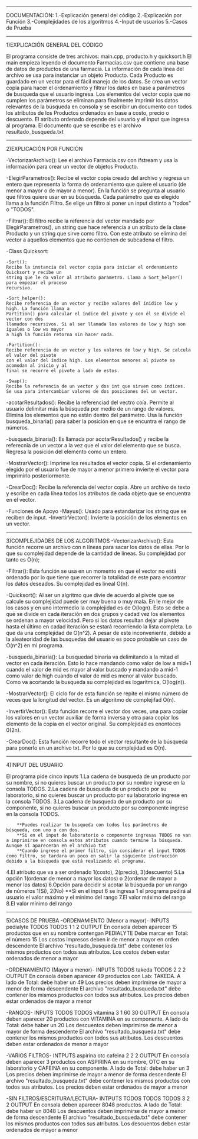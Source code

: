 

-------------------------------------------------------------------
DOCUMENTACIÓN:
1.-Explicación general del código
2.-Explicación por Función
3.-Complejidades de los algoritmos
4.-Input de usuarios
5.-Casos de Prueba

-------------------------------------------------------------------

1)EXPLICACIÓN GENERAL DEL CÓDIGO

  El programa consiste de tres archivos: main.cpp, producto.h y quicksort.h
El main empieza leyendo el documento Farmacias.csv que contiene una base de datos de productos
de una farmacia. La información de cada línea del archivo se usa para instanciar un objeto 
Producto. Cada Producto es guardado en un vector para el fácil manejo de los datos. Se crea un 
vector copia para hacer el ordenamiento y filtrar los datos en base a parámetros de busqueda 
que el usuario ingresa. Los elementos del vector copia que no cumplen los parámetros se 
eliminan para finalmente imprimir los datos relevantes de la búsqueda en consola y se escribir
un documento con todos los atributos de los Productos ordenados en base a costo, precio o 
descuento. El atributo ordenado depende del usuario y el input que ingresa al programa.
  El documento que se escribe es el archivo resultado_busqueda.txt


-------------------------------------------------------------------

2)EXPLICACIÓN POR FUNCIÓN

  -VectorizarArchivo():
  Lee el archivo Farmacia.csv con ifstream y usa la información para crear un vector de 
  objetos Producto.

  -ElegirParametros():
  Recibe el vector copia creado del archivo y regresa un entero que representa la forma de 
  ordenamiento que quiere el usuario (de menor a mayor o de mayor a menor). En la función 
  se pregunta al usuario que filtros quiere usar en su búsqueda. Cada parámetro que es elegido 
  llama a la función Filtro. Se elige un filtro al poner un input distinto a "todos" o "TODOS".

  -Filtrar():
  El filtro recibe la referencia del vector mandado por ElegirParametros(), un string que 
  hace referencia a un atributo de la clase Producto y un string que sirve como filtro. Con 
  este atributo se elimina del vector a aquellos elementos que no contienen de subcadena el 
  filtro.

  -Class Quicksort:

    -Sort():
    Recibe la instancia del vector copia para iniciar el ordenamiento Quicksort y recibe un 
    string que le da valor al atributo parametro. Llama a Sort_helper() para empezar el proceso 
    recursivo.

    -Sort_helper():
    Recibe referencia de un vector y recibe valores del ínidice low y high. La función llama a 
    Partition() para calcular el índice del pivote y con él se divide el vector con dos 
    llamados recursivos. Si al ser llamada los valores de low y high son iguales o low ws mayor 
    a high la función retorna sin hacer nada.

    -Partition():
    Recibe referencia de un vector y los valores de low y high. Se calcula el valor del pivote 
    con el valor del índice high. Los elementos menores al pivote se acomodan al inicio y al 
    final se recorre el pivote a lado de estos.

    -Swap():
    Recibe la referencia de un vector y dos int que sirven como índices. Se usa para intercambiar valores de dos posiciones del un vector.

  -acotarResultados():
  Recibe la referenciad del vectro coía. Permite al usuario delimitar más la búsqueda por 
  medio de un rango de valores. Elimina los elementos que no están dentro del parámetro. Usa 
  la función busqueda_binaria() para saber la posición en que se encuntra el rango de 
  números.

  -busqueda_binaria():
  Es llamada por acotarResultados() y recibe la referecnia de un vector a la vez que el 
  valor del elemento que se busca. Regresa la posición del elemento como un entero.

  -MostrarVector():
  Imprime los resultados el vector copia. Si el ordenamiento elegido por el usuario fue de 
  mayor a menor primero invierte el vector para imprimirlo posteriormente.

  -CrearDoc():
  Recibe la referencia del vector copia. Abre un archivo de texto y escribe en cada línea 
  todos los atributos de cada objeto que se encuentra en el vector.

  -Funciones de Apoyo
      -Mayus(): Usado para estandarizar los string que se reciben de input.
      -InvertirVector(): Invierte la posición de los elementos en un vector.


-------------------------------------------------------------------

3)COMPLEJIDADES DE LOS ALGORITMOS
-VectorizarArchivo():
Esta función recorre un archivo con n líneas para sacar los datos de ellas. Por lo que su 
complejidad depende de la cantidad de líneas. Su complejidad por tanto es O(n);

-Filtrar():
Esta función se usa en un momento en que el vector no está ordenado por lo que tiene que 
recorrer la totalidad de este para encontrar los datos deseados. Su complejidad es lineal 
O(n).

-Quicksort():
Al ser un algritmo que divie de acuerdo al pivote que se calcule su complejidad puede ser 
muy buena o muy mala. En le mejor de los casos y en uno intermedio la complejidad es de 
O(logn). Esto se debe a que se divide en cada iteración en dos grupos y cadad vez los elementos se ordenan a mayor velocidad. Pero si los datos resultan dejar al pivote hasta el último en cadad iteración se estará recorriendo la lista completa. Lo que da una complejidad de O(n^2). A pesar de este inconveniente, debido a la aleateoridad de las busquedas del usuario es poco probable un caso de O(n^2) en mi programa.

-busqueda_binaria():
La busquedad binaria va delimitando a la mitad el vector en cada iteración. Esto lo hace 
mandando como valor de low a mid+1 cuando el valor de mid es mayor al valor buscado y 
mandando a mid-1 como valor de high cuando el valor de mid es menor al valor buscado. Como 
 va acortando la busqueda su complejidad es logaritmica, O(log(n)).

-MostrarVector():
El ciclo for de esta función se repite el mismo número de veces que la longitud del vector. 
Es un algoritmo de complejifad O(n).

-InvertirVector():
Esta función recorre el vector dos veces, una para copiar los valores en un vector auxiliar 
de forma inversa y otra para copiar los elemento de la copia en el vector original. Su 
complejidad es enontoces 0(2n).

-CrearDoc():
Esta función recorre todo el vector resultante de la búsqueda para ponerlo en un archivo 
txt. Por lo que su complejidad es O(n).


-------------------------------------------------------------------

4)INPUT DEL USUARIO

El programa pide cinco inputs
    1.La cadena de busqueda de un producto por su nombre, si no quieres buscar un producto por su nombre ingrese en la consola TODOS.
    2.La cadena de busqueda de un producto por su laboratorio, si no quieres buscar un producto por su laboratorio ingrese en la consola TODOS.
    3.La cadena de busqueda de un producto por su componente, si no quieres buscar un producto por su componente ingrese en la consola TODOS.
        
        **Puedes realizar tu busqueda con todos los parámetros de búsqueda, con uno o con dos.
        **Si en el input de laboratorio o componente ingresas TODOS no van a imprimirse en consola estos atributos cuando termine la búsqueda. Aunque sí apareceran en el archivo txt
        **Cuando ingrese el primer filtro, sin considerar el input TODOS como filtro, se tardara un poco en salir la siguiente instrucción debido a la búsqueda que está realizando el programa.

  4.El atributo que va a ser ordenado 1(costo), 2(precio), 3(descuento)
  5.La opción 1(ordenar de menor a mayor los datos) o 2(ordenar de mayor a menor los datos)
  6.Opción para decidir si acotar la búsqueda por un rango de números 1(Si), 2(No)
          **Si en el input 6 se ingresa 1 el programa pedirá al usuario el valor máximo y el mínimo del rango
  7.El valor máximo del rango
  8.El valor mínimo del rango

-------------------------------------------------------------------


5)CASOS DE PRUEBA
  -ORDENAMIENTO (Menor a mayor)-
    INPUTS
      pedialyte
      TODOS
      TODOS
      1
      1
      2
    OUTPUT
      En consola deben aparecer 15 productos que en su nombre contengan PEDIALYTE
      Debe marcar en Total: el número 15
      Los costos impresos deben ir de menor a mayor en orden descendente
      El archivo "resultado_busqueda.txt" debe contener los mismos productos con todos sus atributos. Los costos deben estar ordenados de menor a mayor

  -ORDENAMIENTO (Mayor a menor)-
    INPUTS
      TODOS
      takeda
      TODOS
      2
      2
      2
    OUTPUT
      En consola deben aparecer 49 productos con Lab: TAKEDA.
      A lado de Total: debe haber un 49
      Los precios deben imprimirse de mayor a menor de forma descendente
      El archivo "resultado_busqueda.txt" debe contener los mismos productos con todos sus atributos. Los precios deben estar ordenados de mayor a menor
  
  -RANGOS-
    INPUTS
      TODOS
      TODOS
      vitamina
      3
      1
      60
      30
    OUTPUT
      En consola deben aparecer 20 productos con VITAMINA en su componente.
      A lado de Total: debe haber un 20
      Los descuentos deben imprimirse de menor a mayor de forma descendente
      El archivo "resultado_busqueda.txt" debe contener los mismos productos con todos sus atributos. Los descuentos deben estar ordenados de menor a mayor
  
  -VARIOS FILTROS-
    INTPUTS
      aspirina
      otc
      cafeina
      2
      2
      2
    OUTPUT
      En consola deben aparecer 3 productos con ASPIRINA en su nombre, OTC en su laboratorio y CAFEINA en su componente.
      A lado de Total: debe haber un 3
      Los precios deben imprimirse de mayor a menor de forma descendente
      El archivo "resultado_busqueda.txt" debe contener los mismos productos con todos sus atributos. Los precios deben estar ordenados de mayor a menor

  -SIN FILTROS/ESCRITURA/LECTURA-
    INTPUTS
      TODOS
      TODOS
      TODOS
      3
      2
      2
    OUTPUT
      En consola deben aparecer 8048 productos.
      A lado de Total: debe haber un 8048
      Los descuentos deben imprimirse de mayor a menor de forma descendente
      El archivo "resultado_busqueda.txt" debe contener los mismos productos con todos sus atributos. Los descuentos deben estar ordenados de mayor a menor
